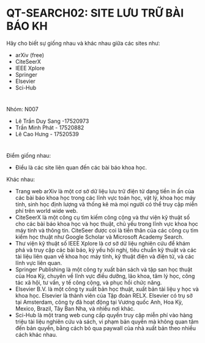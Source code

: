 # QT-SEARCH02: SITE LƯU TRỮ BÀI BÁO KH
Hãy cho biết sự giống nhau và khác nhau giữa các sites như:
- arXiv (free)
- CiteSeerX
- IEEE Xplore
- Springer
- Elsevier
- Sci-Hub

# 
Nhóm: N007 
  - Lê Trần Duy Sang  -17520973
  - Trần Minh Phát - 17520882 
  - Lê Cao Hưng - 17520539
#
Điểm giống nhau:
  - Điểu là các site liên quan đến các bài báo khoa học.
  
Khác nhau:
 - Trang web arXiv là một cơ sở dữ liệu lưu trữ điện tử dạng tiền in ấn của các bài báo khoa học trong các lĩnh vực toán học, vật lý, khoa học máy tính, sinh học định lượng và thống kê mà mọi người có thể truy cập miễn phí trên world wide web. 
 - CiteSeerX là một công cụ tìm kiếm công cộng và thư viện kỹ thuật số cho các bài báo khoa học và học thuật, chủ yếu trong lĩnh vực khoa học máy tính và thông tin. CiteSeer được coi là tiền thân của các công cụ tìm kiếm học thuật như Google Scholar và Microsoft Academy Search.
 - Thư viện kỹ thuật số IEEE Xplore là cơ sở dữ liệu nghiên cứu để khám phá và truy cập các bài báo, kỷ yếu hội nghị, tiêu chuẩn kỹ thuật và các tài liệu liên quan về khoa học máy tính, kỹ thuật điện và điện tử, và các lĩnh vực liên quan.
 - Springer Publishing là một công ty xuất bản sách và tập san học thuật của Hoa Kỳ, chuyên về lĩnh vực điều dưỡng, lão khoa, tâm lý học, công tác xã hội, tư vấn, y tế công cộng, và phục hồi chức năng.
 - Elsevier B.V. là một công ty xuất bản học thuật, xuất bản tài liệu y học và khoa học. Elsevier là thành viên của Tập đoàn RELX. Elsevier có trụ sở tại Amsterdam, công ty đã hoạt động tại Vương quốc Anh, Hoa Kỳ, Mexico, Brazil, Tây Ban Nha, và nhiều nơi khác. 
 - Sci-Hub là một trang web cung cấp quyền truy cập miễn phí vào hàng triệu tài liệu nghiên cứu và sách, vi phạm bản quyền mà không quan tâm đến bản quyền, bằng cách bỏ qua paywall của nhà xuất bản theo nhiều cách khác nhau. 
